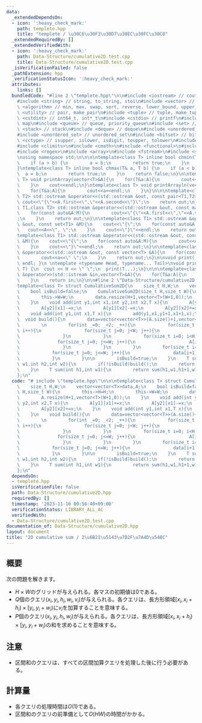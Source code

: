 ```yaml
---
data:
  _extendedDependsOn:
  - icon: ':heavy_check_mark:'
    path: templete.hpp
    title: "templete / \u30C6\u30F3\u30D7\u30EC\u30FC\u30C8"
  _extendedRequiredBy: []
  _extendedVerifiedWith:
  - icon: ':heavy_check_mark:'
    path: Data-Structure/cumulative2D.test.cpp
    title: Data-Structure/cumulative2D.test.cpp
  _isVerificationFailed: false
  _pathExtension: hpp
  _verificationStatusIcon: ':heavy_check_mark:'
  attributes:
    links: []
  bundledCode: "#line 2 \"templete.hpp\"\n\n#include <iostream> // cout, endl, cin\n\
    #include <string> // string, to_string, stoi\n#include <vector> // vector\n#include\
    \ <algorithm> // min, max, swap, sort, reverse, lower_bound, upper_bound\n#include\
    \ <utility> // pair, make_pair\n#include <tuple> // tuple, make_tuple\n#include\
    \ <cstdint> // int64_t, int*_t\n#include <cstdio> // printf\n#include <map> //\
    \ map\n#include <queue> // queue, priority_queue\n#include <set> // set\n#include\
    \ <stack> // stack\n#include <deque> // deque\n#include <unordered_map> // unordered_map\n\
    #include <unordered_set> // unordered_set\n#include <bitset> // bitset\n#include\
    \ <cctype> // isupper, islower, isdigit, toupper, tolower\n#include <iomanip>\n\
    #include <climits>\n#include <cmath>\n#include <functional>\n#include <numeric>\n\
    #include <regex>\n#include <array>\n#include <fstream>\n#include <sstream>\n\n\
    \nusing namespace std;\n\n\n\ntemplate<class T> inline bool chmin(T& a, T b) {\n\
    \    if (a > b) {\n        a = b;\n        return true;\n    }\n    return false;\n\
    }\ntemplate<class T> inline bool chmax(T& a, T b) {\n    if (a < b) {\n      \
    \  a = b;\n        return true;\n    }\n    return false;\n}\n\ntemplate<class\
    \ T> void printArray(vector<T>&A){\n    for(T&a:A){\n        cout<<a<<\" \";\n\
    \    }\n    cout<<endl;\n}\ntemplate<class T> void printArrayln(vector<T>&A){\n\
    \    for(T&a:A){\n        cout<<a<<endl;\n    }\n}\n\n\ntemplate<class T1,class\
    \ T2> std::ostream &operator<<(std::ostream &out, const pair<T1,T2> &A){\n   \
    \ cout<<\"{\"<<A.first<<\",\"<<A.second<<\"}\";\n    return out;\n}\n\ntemplate<class\
    \ T1,class T2> std::ostream &operator<<(std::ostream &out, const map<T1,T2> &M){\n\
    \    for(const auto&A:M){\n        cout<<\"{\"<<A.first<<\",\"<<A.second<<\"}\"\
    ;\n    }\n    return out;\n}\n\ntemplate<class T1> std::ostream &operator<<(std::ostream\
    \ &out, const set<T1> &M){\n    cout<<\"{\";\n    for(const auto&A:M){\n     \
    \   cout<<A<<\", \";\n    }\n    cout<<\"}\"<<endl;\n    return out;\n}\n\n\n\
    template<class T1> std::ostream &operator<<(std::ostream &out, const multiset<T1>\
    \ &M){\n    cout<<\"{\";\n    for(const auto&A:M){\n        cout<<A<<\", \";\n\
    \    }\n    cout<<\"}\"<<endl;\n    return out;\n}\n\ntemplate<class T> std::ostream\
    \ &operator<<(std::ostream &out, const vector<T> &A){\n    for(const T &a:A){\n\
    \        cout<<a<<\" \";\n    }\n    return out;\n}\n\nvoid print() { cout <<\
    \ endl; }\n \ntemplate <typename Head, typename... Tail>\nvoid print(Head H, Tail...\
    \ T) {\n  cout << H << \" \";\n  print(T...);\n}\n\n\ntemplate<class T> std::istream\
    \ &operator>>(std::istream &in,vector<T>&A){\n    for(T&a:A){\n        std::cin>>a;\n\
    \    }\n    return in;\n}\n\n#line 2 \"Data-Structure/cumulative2D.hpp\"\n\n\n\
    template<class T> struct CumulativeSum2D{\n    size_t H,W;\n    vector<vector<T>>data,A;\n\
    \    bool isBuild=false;\n    CumulativeSum2D(size_t H,size_t W){\n        this->H=H;\n\
    \        this->W=W;\n        data.resize(H+1,vector<T>(W+1,0));\n        A.resize(H+1,vector<T>(W+1,0));\n\
    \    }\n    void add(int y1,int x1,int y2,int x2,T x){\n        A[y1][x1]+=x;\n\
    \        A[y2][x1]-=x;\n        A[y1][x2]-=x;\n        A[y2][x2]+=x;\n    }\n\
    \    void add(int y1,int x1,T x){\n        add(y1,x1,y1+1,x1+1,x);\n    }\n  \
    \  void build(){\n        data=vector<vector<T>>(A.size()+1,vector<T>(A.front().size()+1,0));\n\
    \        \n        for(int _=0; _<2; _++){\n            for(size_t i=0; i<=H;\
    \ i++){\n                for(size_t j=0; j<W; j++){\n                    A[i][j+1]+=A[i][j];\n\
    \                }\n            }\n            for(size_t i=0; i<H; i++){\n  \
    \              for(size_t j=0; j<=W; j++){\n                    A[i+1][j]+=A[i][j];\n\
    \                }\n            }\n        }\n        for(size_t i=0; i<=H; i++){\n\
    \            for(size_t j=0; j<=W; j++){\n                data[i+1][j+1]=A[i][j];\n\
    \            }\n        }\n\n        isBuild=true;\n    }\n    T sum(int h1,int\
    \ w1,int h2,int w2){\n        if(!isBuild)build();\n        return data[h2][w2]-data[h1][w2]-data[h2][w1]+data[h1][w1];\n\
    \    }\n    T sum(int h1,int w1){\n        return sum(h1,w1,h1+1,w1+1);\n    }\n\
    };\n"
  code: "# include \"templete.hpp\"\n\n\ntemplate<class T> struct CumulativeSum2D{\n\
    \    size_t H,W;\n    vector<vector<T>>data,A;\n    bool isBuild=false;\n    CumulativeSum2D(size_t\
    \ H,size_t W){\n        this->H=H;\n        this->W=W;\n        data.resize(H+1,vector<T>(W+1,0));\n\
    \        A.resize(H+1,vector<T>(W+1,0));\n    }\n    void add(int y1,int x1,int\
    \ y2,int x2,T x){\n        A[y1][x1]+=x;\n        A[y2][x1]-=x;\n        A[y1][x2]-=x;\n\
    \        A[y2][x2]+=x;\n    }\n    void add(int y1,int x1,T x){\n        add(y1,x1,y1+1,x1+1,x);\n\
    \    }\n    void build(){\n        data=vector<vector<T>>(A.size()+1,vector<T>(A.front().size()+1,0));\n\
    \        \n        for(int _=0; _<2; _++){\n            for(size_t i=0; i<=H;\
    \ i++){\n                for(size_t j=0; j<W; j++){\n                    A[i][j+1]+=A[i][j];\n\
    \                }\n            }\n            for(size_t i=0; i<H; i++){\n  \
    \              for(size_t j=0; j<=W; j++){\n                    A[i+1][j]+=A[i][j];\n\
    \                }\n            }\n        }\n        for(size_t i=0; i<=H; i++){\n\
    \            for(size_t j=0; j<=W; j++){\n                data[i+1][j+1]=A[i][j];\n\
    \            }\n        }\n\n        isBuild=true;\n    }\n    T sum(int h1,int\
    \ w1,int h2,int w2){\n        if(!isBuild)build();\n        return data[h2][w2]-data[h1][w2]-data[h2][w1]+data[h1][w1];\n\
    \    }\n    T sum(int h1,int w1){\n        return sum(h1,w1,h1+1,w1+1);\n    }\n\
    };\n"
  dependsOn:
  - templete.hpp
  isVerificationFile: false
  path: Data-Structure/cumulative2D.hpp
  requiredBy: []
  timestamp: '2023-11-16 00:56:40+09:00'
  verificationStatus: LIBRARY_ALL_AC
  verifiedWith:
  - Data-Structure/cumulative2D.test.cpp
documentation_of: Data-Structure/cumulative2D.hpp
layout: document
title: "2D cumulative sum / 2\u6B21\u5143\u7D2F\u7A4D\u548C"
---
```


## 概要
次の問題を解きます。
- $H \times W$のグリッドが与えられる。各マスの初期値は$0$である。
- $Q$個のクエリ$(x_i, y_i, h_i, w_i, v_i)$が与えられる。各クエリは、長方形領域$[x_i, x_i + h_i) \times [y_i, y_i + w_i)$に$v_i$を加算することを意味する。
- $P$個のクエリ$(x_i, y_i, h_i, w_i)$が与えられる。各クエリは、長方形領域$[x_i, x_i + h_i) \times [y_i, y_i + w_i)$の和を求めることを意味する。

## 注意
- 区間和のクエリは、すべての区間加算クエリを処理した後に行う必要がある。

## 計算量
- 各クエリの処理時間は$O(1)$である。
- 区間和のクエリの前準備として$O(HW)$の時間がかかる。
